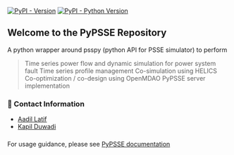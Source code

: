 [![PyPI - Version](https://img.shields.io/pypi/v/powersystem-data-models.svg)](https://pypi.org/project/NREL-pypsse)
[![PyPI - Python Version](https://img.shields.io/pypi/pyversions/powersystem-data-models.svg)](https://pypi.org/project/NREL-pypsse)


 
 ## Welcome to the PyPSSE Repository

A python wrapper around psspy (python API for PSSE simulator) to perform
> Time series power flow and dynamic simulation for power system fault
> Time series profile management
> Co-simulation using HELICS
> Co-optimization / co-design using OpenMDAO
> PyPSSE server implementation

### :email: Contact Information
- [Aadil Latif](mailto:aadil.latif@nrel.gov)
- [Kapil Duwadi](mailto:kapil.duwadi@nrel.gov)

###

For usage guidance, please see [PyPSSE documentation](https://NREL.github.io/PyPSSE/)
